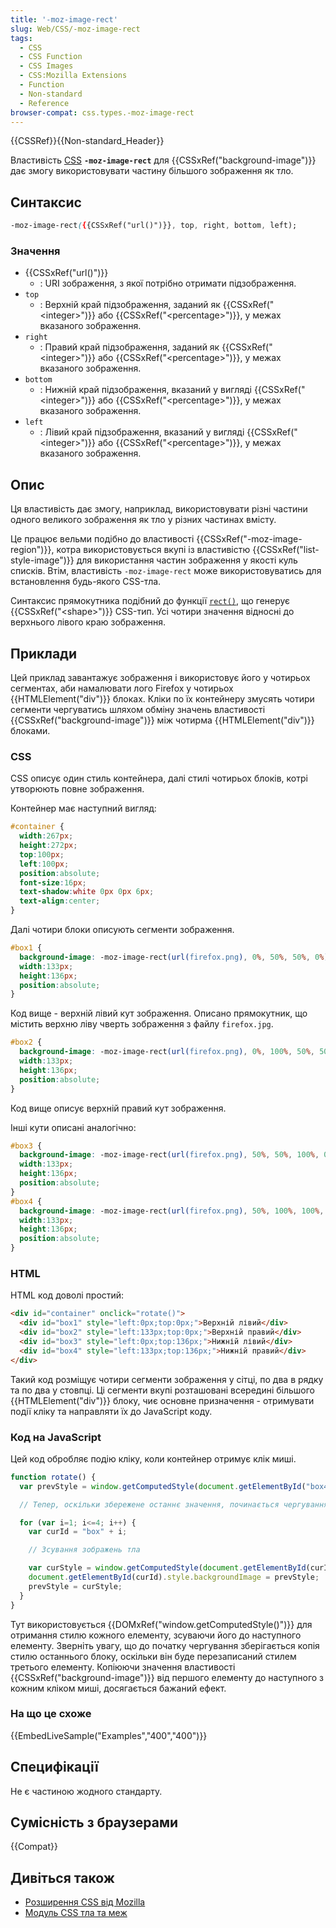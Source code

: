 ```yaml
---
title: '-moz-image-rect'
slug: Web/CSS/-moz-image-rect
tags:
  - CSS
  - CSS Function
  - CSS Images
  - CSS:Mozilla Extensions
  - Function
  - Non-standard
  - Reference
browser-compat: css.types.-moz-image-rect
---
```

{{CSSRef}}{{Non-standard_Header}}

Властивість [CSS](/uk/docs/Web/CSS) **`-moz-image-rect`** для {{CSSxRef("background-image")}} дає змогу використовувати частину більшого зображення як тло.

## Синтаксис

```css
-moz-image-rect({{CSSxRef("url()")}}, top, right, bottom, left);
```

### Значення

- {{CSSxRef("url()")}}
  - : URI зображення, з якої потрібно отримати підзображення.
- `top`
  - : Верхній край підзображення, заданий як {{CSSxRef("&lt;integer&gt;")}} або {{CSSxRef("&lt;percentage&gt;")}}, у межах вказаного зображення.
- `right`
  - : Правий край підзображення, заданий як {{CSSxRef("&lt;integer&gt;")}} або {{CSSxRef("&lt;percentage&gt;")}}, у межах вказаного зображення.
- `bottom`
  - : Нижній край підзображення, вказаний у вигляді {{CSSxRef("&lt;integer&gt;")}} або {{CSSxRef("&lt;percentage&gt;")}}, у межах вказаного зображення.
- `left`
  - : Лівий край підзображення, вказаний у вигляді {{CSSxRef("&lt;integer&gt;")}} або {{CSSxRef("&lt;percentage&gt;")}}, у межах вказаного зображення.

## Опис

Ця властивість дає змогу, наприклад, використовувати різні частини одного великого зображення як тло у різних частинах вмісту.

Це працює вельми подібно до властивості {{CSSxRef("-moz-image-region")}}, котра використовується вкупі із властивістю {{CSSxRef("list-style-image")}} для використання частин зображення у якості куль списків. Втім, властивість `-moz-image-rect` може використовуватись для встановлення будь-якого CSS-тла.

Синтаксис прямокутника подібний до функції [`rect()`](/uk/docs/Web/CSS/shape#syntax), що генерує {{CSSxRef("&lt;shape&gt;")}} CSS-тип. Усі чотири значення відносні до верхнього лівого краю зображення.

## Приклади

Цей приклад завантажує зображення і використовує його у чотирьох сегментах, аби намалювати лого Firefox у чотирьох {{HTMLElement("div")}} блоках. Кліки по їх контейнеру змусять чотири сегменти чергуватись шляхом обміну значень властивості {{CSSxRef("background-image")}} між чотирма {{HTMLElement("div")}} блоками.

### CSS

CSS описує один стиль контейнера, далі стилі чотирьох блоків, котрі утворюють повне зображення.

Контейнер має наступний вигляд:

```css
#container {
  width:267px;
  height:272px;
  top:100px;
  left:100px;
  position:absolute;
  font-size:16px;
  text-shadow:white 0px 0px 6px;
  text-align:center;
}
```

Далі чотири блоки описують сегменти зображення.

```css
#box1 {
  background-image: -moz-image-rect(url(firefox.png), 0%, 50%, 50%, 0%);
  width:133px;
  height:136px;
  position:absolute;
}
```

Код вище - верхній лівий кут зображення. Описано прямокутник, що містить верхню ліву чверть зображення з файлу `firefox.jpg`.

```css
#box2 {
  background-image: -moz-image-rect(url(firefox.png), 0%, 100%, 50%, 50%);
  width:133px;
  height:136px;
  position:absolute;
}
```

Код вище описує верхній правий кут зображення.

Інші кути описані аналогічно:

```css
#box3 {
  background-image: -moz-image-rect(url(firefox.png), 50%, 50%, 100%, 0%);
  width:133px;
  height:136px;
  position:absolute;
}
#box4 {
  background-image: -moz-image-rect(url(firefox.png), 50%, 100%, 100%, 50%);
  width:133px;
  height:136px;
  position:absolute;
}
```

### HTML

HTML код доволі простий:

```html
<div id="container" onclick="rotate()">
  <div id="box1" style="left:0px;top:0px;">Верхній лівий</div>
  <div id="box2" style="left:133px;top:0px;">Верхній правий</div>
  <div id="box3" style="left:0px;top:136px;">Нижній лівий</div>
  <div id="box4" style="left:133px;top:136px;">Нижній правий</div>
</div>
```

Такий код розміщує чотири сегменти зображення у сітці, по два в рядку та по два у стовпці. Ці сегменти вкупі розташовані всередині більшого {{HTMLElement("div")}} блоку, чиє основне призначення - отримувати події кліку та направляти їх до JavaScript коду.

### Код на JavaScript

Цей код обробляє подію кліку, коли контейнер отримує клік миші.

```js
function rotate() {
  var prevStyle = window.getComputedStyle(document.getElementById("box4"), null).getPropertyValue("background-image");

  // Тепер, оскільки збережене останнє значення, починається чергування

  for (var i=1; i<=4; i++) {
    var curId = "box" + i;

    // Зсування зображень тла

    var curStyle = window.getComputedStyle(document.getElementById(curId), null).getPropertyValue("background-image");
    document.getElementById(curId).style.backgroundImage = prevStyle;
    prevStyle = curStyle;
  }
}
```

Тут використовується {{DOMxRef("window.getComputedStyle()")}} для отримання стилю кожного елементу, зсуваючи його до наступного елементу. Зверніть увагу, що до початку чергування зберігається копія стилю останнього блоку, оскільки він буде перезаписаний стилем третього елементу. Копіюючи значення властивості {{CSSxRef("background-image")}} від першого елементу до наступного з кожним кліком миші, досягається бажаний ефект.

### На що це схоже

{{EmbedLiveSample("Examples","400","400")}}

## Специфікації

Не є частиною жодного стандарту.

## Сумісність з браузерами

{{Compat}}

## Дивіться також

- [Розширення CSS від Mozilla](/uk/docs/Web/CSS/Mozilla_Extensions)
- [Модуль CSS тла та меж](/uk/docs/Web/CSS/CSS_Backgrounds_and_Borders)
